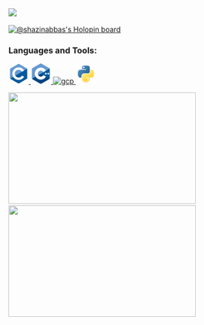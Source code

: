 
<img src ="https://github.com/shazinabbas/shazinabbas/blob/main/ezgif.com-gif-maker%20(4).gif">


[![@shazinabbas's Holopin board](https://holopin.io/api/user/board?user=shazinabbas)](https://holopin.io/@shazinabbas)

<h3 align="left">Languages and Tools:</h3>
<p align="left"> <a href="https://www.cprogramming.com/" target="_blank" rel="noreferrer"> <img src="https://raw.githubusercontent.com/devicons/devicon/master/icons/c/c-original.svg" alt="c" width="40" height="40"/> </a> <a href="https://www.w3schools.com/cpp/" target="_blank" rel="noreferrer"> <img src="https://raw.githubusercontent.com/devicons/devicon/master/icons/cplusplus/cplusplus-original.svg" alt="cplusplus" width="40" height="40"/> </a> <a href="https://cloud.google.com" target="_blank" rel="noreferrer"> <img src="https://www.vectorlogo.zone/logos/google_cloud/google_cloud-icon.svg" alt="gcp" width="40" height="40"/> </a> <a href="https://www.python.org" target="_blank" rel="noreferrer"> <img src="https://raw.githubusercontent.com/devicons/devicon/master/icons/python/python-original.svg" alt="python" width="40" height="40"/> </a> </p>

<p align = left>
<img src="https://github-readme-stats.vercel.app/api?username=shazinabbas&show_icons=true&count_private=true" width="370" height="220">            
<!p>
<x align=right>      
<img src="https://github-readme-streak-stats.herokuapp.com/?user=shazinabbas" width="370" height="220">
</x>
